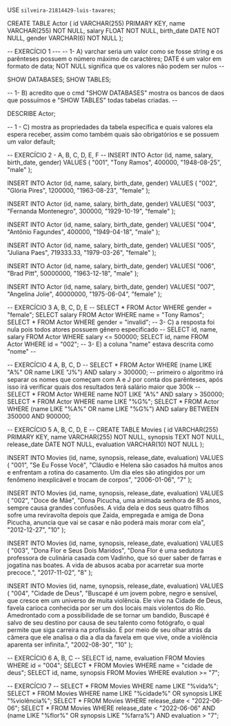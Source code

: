 USE `silveira-21814429-luis-tavares`;

CREATE TABLE Actor (
	id VARCHAR(255) PRIMARY KEY,
    name VARCHAR(255) NOT NULL,
    salary FLOAT NOT NULL,
    birth_date DATE NOT NULL,
    gender VARCHAR(6) NOT NULL
);

-- EXERCÍCIO 1 ---
-- 1- A) varchar seria um valor como se fosse string e os parênteses possuem o número máximo de caractéres; DATE é um valor em formato de data; NOT NULL significa que os valores não podem ser nulos --

SHOW DATABASES;
SHOW TABLES;

-- 1- B) acredito que o cmd "SHOW DATABASES" mostra os bancos de daos que possuímos e "SHOW TABLES" todas tabelas criadas. --

DESCRIBE Actor;

-- 1 - C) mostra as propriedades da tabela específica e quais valores ela espera receber, assim como também quais são obrigatórios e se possuem um valor default;

-- EXERCÍCIO 2 - A, B, C, D, E, F --
INSERT INTO Actor (id, name, salary, birth_date, gender)
VALUES (
	"001",
    "Tony Ramos",
    400000,
    "1948-08-25",
    "male"
);

INSERT INTO Actor (id, name, salary, birth_date, gender)
VALUES (
	"002",
    "Glória Pires",
    1200000,
    "1963-08-23",
	"female"
);

INSERT INTO Actor (id, name, salary, birth_date, gender)
VALUES(
  "003", 
  "Fernanda Montenegro",
  300000,
  "1929-10-19", 
  "female"
);

INSERT INTO Actor (id, name, salary, birth_date, gender)
VALUES(
  "004",
  "Antônio Fagundes",
  400000,
  "1949-04-18",
  "male"
);

INSERT INTO Actor (id, name, salary, birth_date, gender)
VALUES(
  "005", 
  "Juliana Paes",
  719333.33,
  "1979-03-26", 
  "female"
);

INSERT INTO Actor (id, name, salary, birth_date, gender)
VALUES(
  "006", 
  "Brad Pitt",
  50000000,
  "1963-12-18", 
  "male"
);

INSERT INTO Actor (id, name, salary, birth_date, gender)
VALUES(
  "007", 
  "Angelina Jolie",
  40000000,
  "1975-06-04", 
  "female"
);

-- EXERCÍCIO 3 A, B, C, D, E --
SELECT * FROM Actor WHERE gender = "female";
SELECT salary FROM Actor WHERE name = "Tony Ramos";
SELECT * FROM Actor WHERE gender = "invalid";
-- 3- C) a resposta foi nula pois todos atores possuem gênero especificado --
SELECT id, name, salary FROM Actor WHERE salary <= 500000;
SELECT id, name FROM Actor WHERE id = "002";
-- 3- E) a coluna "name" estava descrita como "nome" --

-- EXERCÍCIO 4 A, B, C, D --
SELECT * FROM Actor WHERE (name LIKE "A%" OR name LIKE "J%") AND salary > 300000;
-- primeiro o algoritmo irá separar os nomes que começam com A e J por conta dos parênteses, após isso irá verificar quais dos resultados terá salário maior que 300k --
SELECT * FROM Actor WHERE name NOT LIKE "A%" AND salary > 350000;
SELECT * FROM Actor WHERE name LIKE "%G%";
SELECT * FROM Actor WHERE (name LIKE "%A%" OR name LIKE "%G%") AND salary BETWEEN 350000 AND 900000;

-- EXERCÍCIO 5 A, B, C, D, E --
CREATE TABLE Movies (
	id VARCHAR(255) PRIMARY KEY,
    name VARCHAR(255) NOT NULL,
	synopsis TEXT NOT NULL,
    release_date DATE NOT NULL,
    evaluation VARCHAR(10) NOT NULL
);

INSERT INTO Movies (id, name, synopsis, release_date, evaluation)
VALUES (
	"001",
    "Se Eu Fosse Você",
    "Cláudio e Helena são casados há muitos anos e enfrentam a rotina do casamento. Um dia eles são atingidos por um fenômeno inexplicável e trocam de corpos",
    "2006-01-06",
    "7"
);

INSERT INTO Movies (id, name, synopsis, release_date, evaluation)
VALUES (
	"002",
    "Doce de Mãe",
    "Dona Picucha, uma animada senhora de 85 anos, sempre causa grandes confusões. A vida dela e dos seus quatro filhos sofre uma reviravolta depois que Zaida, empregada e amiga de Dona Picucha, anuncia que vai se casar e não poderá mais morar com ela",
    "2012-12-27",
    "10"
);

INSERT INTO Movies (id, name, synopsis, release_date, evaluation)
VALUES (
	"003",
    "Dona Flor e Seus Dois Maridos",
    "Dona Flor é uma sedutora professora de culinária casada com Vadinho, que só quer saber de farras e jogatina nas boates. A vida de abusos acaba por acarretar sua morte precoce.",
    "2017-11-02",
    "8"
);

INSERT INTO Movies (id, name, synopsis, release_date, evaluation)
VALUES (
	"004",
    "Cidade de Deus",
    "Buscapé é um jovem pobre, negro e sensível, que cresce em um universo de muita violência. Ele vive na Cidade de Deus, favela carioca conhecida por ser um dos locais mais violentos do Rio. Amedrontado com a possibilidade de se tornar um bandido, Buscapé é salvo de seu destino por causa de seu talento como fotógrafo, o qual permite que siga carreira na profissão. É por meio de seu olhar atrás da câmera que ele analisa o dia a dia da favela em que vive, onde a violência aparenta ser infinita.",
    "2002-08-30",
    "10"
);

-- EXERCÍCIO 6 A, B, C --
SELECT id, name, evaluation FROM Movies WHERE id = "004";
SELECT * FROM Movies WHERE name = "cidade de deus";
SELECT id, name, synopsis FROM Movies WHERE evalution >= "7";

-- EXERCÍCIO 7 --
SELECT * FROM Movies WHERE name LIKE "%vida%";
SELECT * FROM Movies WHERE name LIKE "%cidade%" OR synopsis LIKE "%violência%";
SELECT * FROM Movies WHERE release_date < "2022-06-06";
SELECT * FROM Movies WHERE release_date < "2022-06-06" AND (name LIKE "%flor%" OR synopsis LIKE "%farra%") AND evaluation > "7";